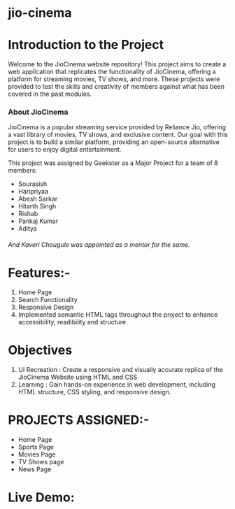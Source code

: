 # jio-cinema
<h1>Introduction to the Project</h1>
<p>Welcome to the JioCinema website repository! This project aims to create a web application that replicates the functionality of JioCinema, offering a platform for streaming movies, TV shows, and more. These projects were provided to test the skills and creativity of members against what has been covered in the past modules.</p>

<h3>About JioCinema</h3>

<p>JioCinema is a popular streaming service provided by Reliance Jio, offering a vast library of movies, TV shows, and exclusive content. Our goal with this project is to build a similar platform, providing an open-source alternative for users to enjoy digital entertainment.</p>

<p>This project was assigned by Geekster as a Major Project for a team of 8 members:</p>

<ul>
  <li>Sourasish</li>
  <li>Haripriyaa</li>
  <li>Abesh Sarkar</li>
  <li>Hitarth Singh</li>
  <li>Rishab</li>
  <li>Pankaj Kumar</li>
  <li>Aditya</li>
</ul>

<h6>And Kaveri Chougule was appointed as a mentor for the same.</h6>

<h1>Features:-</h1>
<ol>
  <li>Home Page</li>
  <li>Search Functionality</li>
  <li>Responsive Design</li>
  <li>Implemented semantic HTML tags throughout the project to enhance accessibility, readibility and structure.</li>
</ol>

<h1>Objectives</h1>
<ol>
  <li>UI Recreation : Create a responsive and visually accurate replica of the JioCinema Website using HTML and CSS</li>
  <li>Learning : Gain hands-on experience in web development, including HTML structure, CSS styling, and responsive design.</li>
</ol>

<h1>PROJECTS ASSIGNED:-</h1>
<ul>
  <li>Home Page</li>
  <li>Sports Page</li>
  <li>Movies Page</li>
  <li>TV Shows page</li>
  <li>News Page</li>
</ul>

<h1>Live Demo: </h1>
